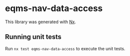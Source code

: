 # eqms-nav-data-access

This library was generated with [Nx](https://nx.dev).

## Running unit tests

Run `nx test eqms-nav-data-access` to execute the unit tests.
